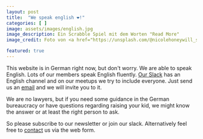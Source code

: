 ```yaml
---
layout: post
title:  "We speak english ❤️!"
categories: [ ]
image: assets/images/english.jpg
image_description: Ein Scrabble Spiel mit dem Worten "Read More"
image_credit: Foto von <a href="https://unsplash.com/@nicolehoneywill_sincerelymedia">Nicole Honeywill</a>

featured: true
---
```

This website is in German right now, but don't worry. We are able to speak
English. Lots of our members speak English fluently. [Our
Slack](https://join.slack.com/t/dadaberlin/shared_invite/zt-1skuexk5x-OUzSHVwxWWayPUHYjNfiAA) has an English channel and on our meetups we try to include everyone. Just send
us an <a href="mailto:mail@papiberlin.de?subject=Slack&body=Slack invite">email</a> and
we will invite you to it.

We are no lawyers, but if you need some guidance in the German bureaucracy or
have questions regarding raising your kid, we might know the answer or at least
the right person to ask. 

So please subscribe to our newsletter or join our slack. Alternatively feel
free to [contact](/contact) us via the web form.
